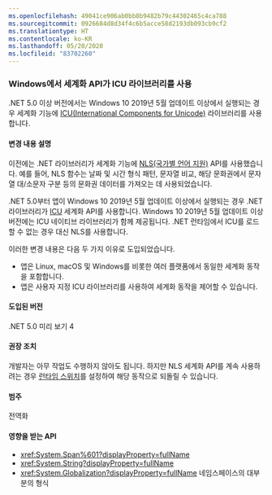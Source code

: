 ```yaml
---
ms.openlocfilehash: 49041ce906ab0bb8b9482b79c44302465c4ca788
ms.sourcegitcommit: 0926684d8d34f4c6b5acce58d2193db093cb9cf2
ms.translationtype: HT
ms.contentlocale: ko-KR
ms.lasthandoff: 05/20/2020
ms.locfileid: "83702260"
---
```

### <a name="globalization-apis-use-icu-libraries-on-windows"></a>Windows에서 세계화 API가 ICU 라이브러리를 사용

.NET 5.0 이상 버전에서는 Windows 10 2019년 5월 업데이트 이상에서 실행되는 경우 세계화 기능에 [ICU(International Components for Unicode)](http://site.icu-project.org/home) 라이브러리를 사용합니다.

#### <a name="change-description"></a>변경 내용 설명

이전에는 .NET 라이브러리가 세계화 기능에 [NLS(국가별 언어 지원)](/windows/win32/intl/national-language-support) API를 사용했습니다. 예를 들어, NLS 함수는 날짜 및 시간 형식 패턴, 문자열 비교, 해당 문화권에서 문자열 대/소문자 구분 등의 문화권 데이터를 가져오는 데 사용되었습니다.

.NET 5.0부터 앱이 Windows 10 2019년 5월 업데이트 이상에서 실행되는 경우 .NET 라이브러리가 [ICU](http://site.icu-project.org/home) 세계화 API를 사용합니다. Windows 10 2019년 5월 업데이트 이상 버전에는 ICU 네이티브 라이브러리가 함께 제공됩니다. .NET 런타임에서 ICU를 로드할 수 없는 경우 대신 NLS를 사용합니다.

이러한 변경 내용은 다음 두 가지 이유로 도입되었습니다.

- 앱은 Linux, macOS 및 Windows를 비롯한 여러 플랫폼에서 동일한 세계화 동작을 포함합니다.
- 앱은 사용자 지정 ICU 라이브러리를 사용하여 세계화 동작을 제어할 수 있습니다.

#### <a name="version-introduced"></a>도입된 버전

.NET 5.0 미리 보기 4

#### <a name="recommended-action"></a>권장 조치

개발자는 아무 작업도 수행하지 않아도 됩니다. 하지만 NLS 세계화 API를 계속 사용하려는 경우 [런타임 스위치](../../../../docs/core/run-time-config/globalization.md#nls)를 설정하여 해당 동작으로 되돌릴 수 있습니다.

#### <a name="category"></a>범주

전역화

#### <a name="affected-apis"></a>영향을 받는 API

- <xref:System.Span%601?displayProperty=fullName>
- <xref:System.String?displayProperty=fullName>
- <xref:System.Globalization?displayProperty=fullName> 네임스페이스의 대부분의 형식

<!--

#### Affected APIs

- `T:System.Span%601`
- `T:System.String`
- `N:System.Globalization`

-->
